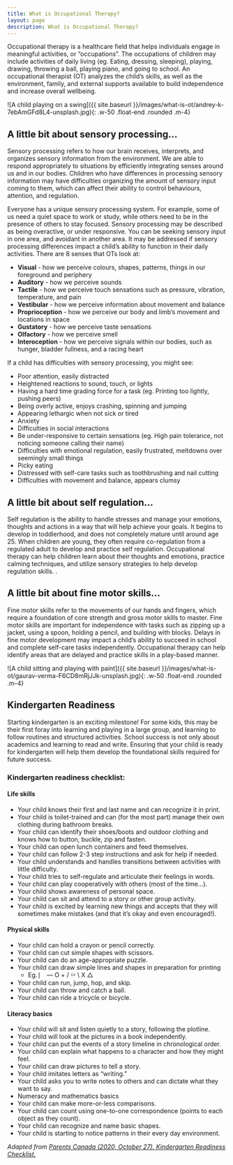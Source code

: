 ```yaml
---
title: What is Occupational Therapy?
layout: page
description: What is Occupational Therapy?
---
```


Occupational therapy is a healthcare field that helps individuals engage in meaningful activities, or “occupations”. The occupations of children may include activities of daily living (eg. Eating, dressing, sleeping), playing, drawing, throwing a ball, playing piano, and going to school. An occupational therapist (OT) analyzes the child’s skills, as well as the environment, family, and external supports available to build independence and increase overall wellbeing.

![A child playing on a swing]({{ site.baseurl }}/images/what-is-ot/andrey-k-7ebAmGFd8L4-unsplash.jpg){: .w-50 .float-end .rounded .m-4}

## A little bit about sensory processing…
Sensory processing refers to how our brain receives, interprets, and organizes sensory information from the environment. We are able to respond appropriately to situations by efficiently integrating senses around us and in our bodies. Children who have differences in processing sensory information may have difficulties organizing the amount of sensory input coming to them, which can affect their ability to control behaviours, attention, and regulation.

Everyone has a unique sensory processing system. For example, some of us need a quiet space to work or study, while others need to be in the presence of others to stay focused. Sensory processing may be described as being overactive, or under responsive. You can be seeking sensory input in one area, and avoidant in another area. It may be addressed if sensory processing differences impact a child’s ability to function in their daily activities. There are 8 senses that OTs look at:
* **Visual** - how we perceive colours, shapes, patterns, things in our foreground and periphery
* **Auditory** - how we perceive sounds
* **Tactile** - how we perceive touch sensations such as pressure, vibration, temperature, and pain
* **Vestibular** - how we perceive information about movement and balance
* **Proprioception** - how we perceive our body and limb’s movement and locations in space
* **Gustatory** - how we perceive taste sensations
* **Olfactory** - how we perceive smell
* **Interoception** - how we perceive signals within our bodies, such as hunger, bladder fullness, and a racing heart

If a child has difficulties with sensory processing, you might see:
* Poor attention, easily distracted
* Heightened reactions to sound, touch, or lights
* Having a hard time grading force for a task (eg. Printing too lightly, pushing peers)
* Being overly active, enjoys crashing, spinning and jumping
* Appearing lethargic when not sick or tired
* Anxiety
* Difficulties in social interactions
* Be under-responsive to certain sensations (eg. High pain tolerance, not noticing someone calling their name)
* Difficulties with emotional regulation, easily frustrated, meltdowns over seemingly small things
* Picky eating
* Distressed with self-care tasks such as toothbrushing and nail cutting
* Difficulties with movement and balance, appears clumsy

## A little bit about self regulation…
Self regulation is the ability to handle stresses and manage your emotions, thoughts and actions in a way that will help achieve your goals. It begins to develop in toddlerhood, and does not completely mature until around age 25. When children are young, they often require co-regulation from a regulated adult to develop and practice self regulation. Occupational therapy can help children learn about their thoughts and emotions, practice calming techniques, and utilize sensory strategies to help develop regulation skills.
.
## A little bit about fine motor skills…
Fine motor skills refer to the movements of our hands and fingers, which require a foundation of core strength and gross motor skills to master. Fine motor skills are important for independence with tasks such as zipping up a jacket, using a spoon, holding a pencil, and building with blocks. Delays in fine motor development may impact a child’s ability to succeed in school and complete self-care tasks independently. Occupational therapy can help identify areas that are delayed and practice skills in a play-based manner.

![A child sitting and playing with paint]({{ site.baseurl }}/images/what-is-ot/gaurav-verma-F6CD8mRjJJk-unsplash.jpg){: .w-50 .float-end .rounded .m-4}

## Kindergarten Readiness
Starting kindergarten is an exciting milestone! For some kids, this may be their first foray into learning and playing in a large group, and learning to follow routines and structured activities. School success is not only about academics and learning to read and write. Ensuring that your child is ready for kindergarten will help them develop the foundational skills required for future success.

### Kindergarten readiness checklist:
#### Life skills
* Your child knows their first and last name and can recognize it in print.
* Your child is toilet-trained and can (for the most part) manage their own clothing during bathroom breaks.
* Your child can identify their shoes/boots and outdoor clothing and knows how to button, buckle, zip and fasten.
* Your child can open lunch containers and feed themselves.
* Your child can follow 2-3 step instructions and ask for help if needed.
* Your child understands and handles transitions between activities with little difficulty.
* Your child tries to self-regulate and articulate their feelings in words.
* Your child can play cooperatively with others (most of the time…).
* Your child shows awareness of personal space.
* Your child can sit and attend to a story or other group activity.
* Your child is excited by learning new things and accepts that they will sometimes make mistakes (and that it’s okay and even encouraged!).

#### Physical skills
* Your child can hold a crayon or pencil correctly.
* Your child can cut simple shapes with scissors.
* Your child can do an age-appropriate puzzle.
* Your child can draw simple lines and shapes in preparation for printing
    * Eg. ⎸ — O + /  ▭  \ X △
* Your child can run, jump, hop, and skip.
* Your child can throw and catch a ball.
* Your child can ride a tricycle or bicycle.

#### Literacy basics
* Your child will sit and listen quietly to a story, following the plotline.
* Your child will look at the pictures in a book independently.
* Your child can put the events of a story timeline in chronological order.
* Your child can explain what happens to a character and how they might feel.
* Your child can draw pictures to tell a story.
* Your child imitates letters as “writing.”
* Your child asks you to write notes to others and can dictate what they want to say.
* Numeracy and mathematics basics
* Your child can make more-or-less comparisons.
* Your child can count using one-to-one correspondence (points to each object as they count).
* Your child can recognize and name basic shapes.
* Your child is starting to notice patterns in their every day environment.

_Adapted from [Parents Canada (2020, October 27). Kindergarten Readiness Checklist.](https://parentscanada.com/preschool/kindergarten-readiness-checklist/)_
